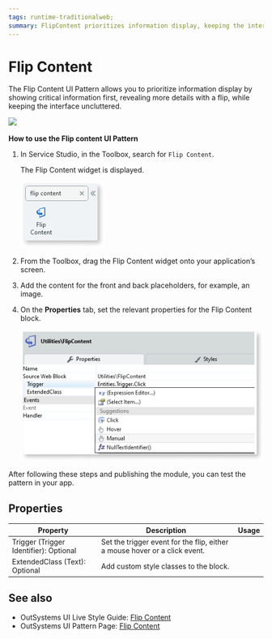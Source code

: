 ```yaml
---
tags: runtime-traditionalweb; 
summary: FlipContent prioritizes information display, keeping the interface uncluttered.
---
```


# Flip Content

 The Flip Content UI Pattern allows you to prioritize information display by showing critical information first, revealing more details with a flip, while keeping the interface uncluttered. 

   ![](<images/flipcontent-image-1.gif?width=500>)

**How to use the Flip content UI Pattern**

1. In Service Studio, in the Toolbox, search for `Flip Content`. 

    The Flip Content widget is displayed.
    
      ![](<images/flipcontent-image-13.png>)
      
1. From the Toolbox, drag the Flip Content widget onto your application’s screen.
1. Add the content for the front and back placeholders, for example, an image.
1. On the **Properties** tab, set the relevant properties for the Flip Content block.

    ![](<images/flipcontent-image-11.png>)

After following these steps and publishing the module, you can test the pattern in your app.

## Properties

| **Property** |  **Description** |  **Usage** |
|---|---|---|
| Trigger (Trigger Identifier): Optional  | Set the trigger event for the flip, either a mouse hover or a click event.|
| ExtendedClass (Text): Optional  |  Add custom style classes to the block. |  


## See also
* OutSystems UI Live Style Guide: [Flip Content](https://outsystemsui.outsystems.com/WebStyleGuidePreview/FlipContent.aspx)
* OutSystems UI Pattern Page: [Flip Content](https://outsystemsui.outsystems.com/OutSystemsUIWebsite/PatternDetail?PatternId=37)